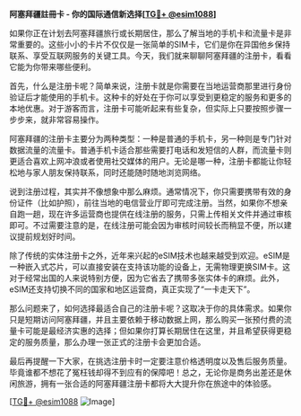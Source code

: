 **阿塞拜疆註冊卡 - 你的国际通信新选择[[TG💪+ @esim1088](https://t.me/s/esim1088)]**

如果你正在计划去阿塞拜疆旅行或长期居住，那么了解当地的手机卡和流量卡是非常重要的。这些小小的卡片不仅仅是一张简单的SIM卡，它们是你在异国他乡保持联系、享受互联网服务的关键工具。今天，我们就来聊聊阿塞拜疆的注册卡，看看它能为你带来哪些便利。

首先，什么是注册卡呢？简单来说，注册卡就是你需要在当地运营商那里进行身份验证后才能使用的手机卡。这种卡的好处在于你可以享受到更稳定的服务和更多的本地优惠。对于游客而言，注册卡可能听起来有些复杂，但实际上只要按照步骤一步步来，就非常容易操作。

阿塞拜疆的注册卡主要分为两种类型：一种是普通的手机卡，另一种则是专门针对数据流量的流量卡。普通手机卡适合那些需要打电话和发短信的人群，而流量卡则更适合喜欢上网冲浪或者使用社交媒体的用户。无论是哪一种，注册卡都能让你轻松地与家人朋友保持联系，同时还能随时随地浏览网络。

说到注册过程，其实并不像想象中那么麻烦。通常情况下，你只需要携带有效的身份证件（比如护照），前往当地的电信营业厅即可完成注册。当然，如果你不想亲自跑一趟，现在许多运营商也提供在线注册的服务，只需上传相关文件并通过审核即可。不过需要注意的是，在线注册可能会因为审核时间较长而稍显不便，所以建议提前规划好时间。

除了传统的实体注册卡之外，近年来兴起的eSIM技术也越来越受到欢迎。eSIM是一种嵌入式芯片，可以直接安装在支持该功能的设备上，无需物理更换SIM卡。这对于经常出国的人来说特别方便，因为它省去了携带多张实体卡的麻烦。此外，eSIM还支持切换不同的国家和地区运营商，真正实现了“一卡走天下”。

那么问题来了，如何选择最适合自己的注册卡呢？这取决于你的具体需求。如果你只是短期访问阿塞拜疆，并且主要依赖于移动数据上网，那么购买一张预付费的流量卡可能是最经济实惠的选择；但如果你打算长期居住在这里，并且希望获得更稳定的服务质量，那么办理一张正式的注册卡会更加合适。

最后再提醒一下大家，在挑选注册卡时一定要注意价格透明度以及售后服务质量。毕竟谁都不想花了冤枉钱却得不到应有的保障吧！总之，无论你是商务出差还是休闲旅游，拥有一张合适的阿塞拜疆注册卡都将大大提升你在旅途中的体验感。

[[TG💪+ @esim1088](https://t.me/s/esim1088) ![Image](https://i.postimg.cc/4NQfJmqS/Snipaste-2025-05-13-00-14-12.png)]